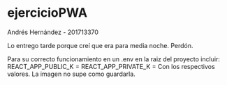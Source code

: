 # ejercicioPWA
Andrés Hernández - 201713370

Lo entrego tarde porque creí que era para media noche. Perdón.

Para su correcto funcionamiento en un .env en la raiz del proyecto incluir:
REACT_APP_PUBLIC_K  = 
REACT_APP_PRIVATE_K = 
Con los respectivos valores. La imagen no supe como guardarla.